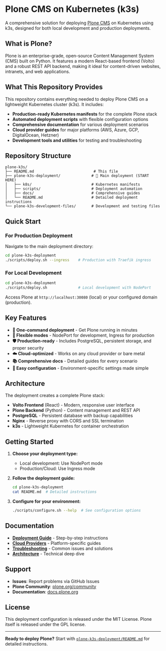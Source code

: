 # Plone CMS on Kubernetes (k3s)

A comprehensive solution for deploying [Plone CMS](https://plone.org) on Kubernetes using k3s, designed for both local development and production deployments.

## What is Plone?

Plone is an enterprise-grade, open-source Content Management System (CMS) built on Python. It features a modern React-based frontend (Volto) and a robust REST API backend, making it ideal for content-driven websites, intranets, and web applications.

## What This Repository Provides

This repository contains everything needed to deploy Plone CMS on a lightweight Kubernetes cluster (k3s). It includes:

- **Production-ready Kubernetes manifests** for the complete Plone stack
- **Automated deployment scripts** with flexible configuration options  
- **Comprehensive documentation** for various deployment scenarios
- **Cloud provider guides** for major platforms (AWS, Azure, GCP, DigitalOcean, Hetzner)
- **Development tools and utilities** for testing and troubleshooting

## Repository Structure

```
plone-k3s/
├── README.md                           # This file
├── plone-k3s-deployment/              # 🚀 Main deployment (START HERE)
│   ├── k8s/                           # Kubernetes manifests
│   ├── scripts/                       # Deployment automation
│   ├── docs/                          # Comprehensive guides
│   └── README.md                      # Detailed deployment instructions
└── plone-k3s-development-files/       # Development and testing files
```

## Quick Start

### For Production Deployment

Navigate to the main deployment directory:

```bash
cd plone-k3s-deployment
./scripts/deploy.sh --ingress    # Production with Traefik ingress
```

### For Local Development

```bash
cd plone-k3s-deployment  
./scripts/deploy.sh              # Local development with NodePort
```

Access Plone at `http://localhost:30080` (local) or your configured domain (production).

## Key Features

- **🚀 One-command deployment** - Get Plone running in minutes
- **🔄 Flexible modes** - NodePort for development, Ingress for production  
- **🛡️ Production-ready** - Includes PostgreSQL, persistent storage, and proper security
- **☁️ Cloud-optimized** - Works on any cloud provider or bare metal
- **📚 Comprehensive docs** - Detailed guides for every scenario
- **🔧 Easy configuration** - Environment-specific settings made simple

## Architecture

The deployment creates a complete Plone stack:

- **Volto Frontend** (React) - Modern, responsive user interface
- **Plone Backend** (Python) - Content management and REST API  
- **PostgreSQL** - Persistent database with backup capabilities
- **Nginx** - Reverse proxy with CORS and SSL termination
- **k3s** - Lightweight Kubernetes for container orchestration

## Getting Started

1. **Choose your deployment type:**
   - Local development: Use NodePort mode
   - Production/Cloud: Use Ingress mode

2. **Follow the deployment guide:**
   ```bash
   cd plone-k3s-deployment
   cat README.md  # Detailed instructions
   ```

3. **Configure for your environment:**
   ```bash
   ./scripts/configure.sh --help  # See configuration options
   ```

## Documentation

- **[Deployment Guide](plone-k3s-deployment/docs/DEPLOYMENT.md)** - Step-by-step instructions
- **[Cloud Providers](plone-k3s-deployment/docs/CLOUD-PROVIDERS.md)** - Platform-specific guides  
- **[Troubleshooting](plone-k3s-deployment/docs/TROUBLESHOOTING.md)** - Common issues and solutions
- **[Architecture](plone-k3s-deployment/ARCHITECTURE.md)** - Technical deep dive

## Support

- **Issues**: Report problems via GitHub Issues
- **Plone Community**: [plone.org/community](https://plone.org/community)
- **Documentation**: [docs.plone.org](https://docs.plone.org)

## License

This deployment configuration is released under the MIT License. Plone itself is released under the GPL license.

---

**Ready to deploy Plone?** Start with [`plone-k3s-deployment/README.md`](plone-k3s-deployment/README.md) for detailed instructions.
